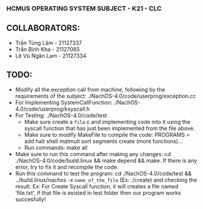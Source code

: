 ### HCMUS OPERATING SYSTEM SUBJECT - K21 - CLC
## COLLABORATORS:
- Trần Tùng Lâm - 21127337
- Trần Bình Kha - 21127065
- Lê Vũ Ngân Lam - 21127334

## TODO:
- Modify all the exception call from machine, following by the requirements of the subject: ./NachOS-4.0/code/userprog/exception.cc
- For Implementing SystemCallFunction: ./NachOS-4.0/code/userprog/ksyscall.h
- For Testing: ./NachOS-4.0/code/test
    - Make sure create a `file`.c and implementing code into it using the syscall function that has just been implemented from the file above.
    - Make sure to modify MakeFile to compile the code: PROGRAMS = add halt shell matmult sort segments create (more functions)...
    - Run commands: make all
- Make sure to run this command after making any changes: cd ./NachOS-4.0/code/build.linux && make depend && make. If there is any error, try to fix it and recompile the code.
- Run this command to test the program: cd ./NachOS-4.0/code/test && ../build.linux/nachos -x `name_of_the_file` (Ex: ./create) and checking the result. Ex: For Create Syscall function, it will creates a file named 'file.txt', if that file is existed in test folder then our program works succesfully!
